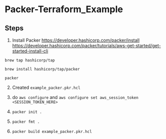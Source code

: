 # Packer-Terraform_Example

## Steps

1. Install Packer 
https://developer.hashicorp.com/packer/install
https://developer.hashicorp.com/packer/tutorials/aws-get-started/get-started-install-cli

```
brew tap hashicorp/tap
```

```
brew install hashicorp/tap/packer
```

```
packer
```

2. Created `example_packer.pkr.hcl`

3. do `aws configure` and `aws configure set aws_session_token <SESSION_TOKEN_HERE>`

4. `packer init .`

5. `packer fmt .`

6. `packer build example_packer.pkr.hcl`


